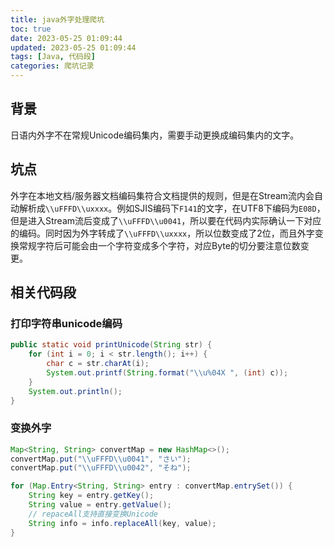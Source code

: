 ```yaml
---
title: java外字处理爬坑
toc: true
date: 2023-05-25 01:09:44
updated: 2023-05-25 01:09:44
tags: [Java, 代码段]
categories: 爬坑记录
---
```


## 背景

日语内外字不在常规Unicode编码集内，需要手动更换成编码集内的文字。

## 坑点

外字在本地文档/服务器文档编码集符合文档提供的规则，但是在Stream流内会自动解析成`\\uFFFD\\uxxxx`。例如SJIS编码下`F141`的文字，在UTF8下编码为`E08D`，但是进入Stream流后变成了`\\uFFFD\\u0041`，所以要在代码内实际确认一下对应的编码。同时因为外字转成了`\\uFFFD\\uxxxx`，所以位数变成了2位，而且外字变换常规字符后可能会由一个字符变成多个字符，对应Byte的切分要注意位数变更。


## 相关代码段

### 打印字符串unicode编码

```Java
public static void printUnicode(String str) {
    for (int i = 0; i < str.length(); i++) {
        char c = str.charAt(i);
        System.out.printf(String.format("\\u%04X ", (int) c));
    }
    System.out.println();
}
```

### 变换外字
```Java
Map<String, String> convertMap = new HashMap<>(); 
convertMap.put("\\uFFFD\\u0041", "さい"); 
convertMap.put("\\uFFFD\\u0042", "そね"); 

for (Map.Entry<String, String> entry : convertMap.entrySet()) { 
	String key = entry.getKey(); 
	String value = entry.getValue(); 
    // repaceAll支持直接变换Unicode
	String info = info.replaceAll(key, value); 
}
```